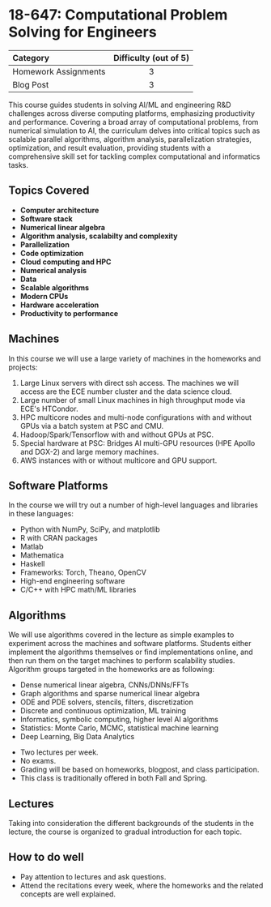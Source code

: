 # 18-647: Computational Problem Solving for Engineers

| Category | Difficulty (out of 5) |
|:--       | :-:        |
| Homework Assignments     | 3          |
| Blog Post    | 3          |

This course guides students in solving AI/ML and engineering R&D challenges across diverse computing platforms, emphasizing productivity and performance. Covering a broad array of computational problems, from numerical simulation to AI, the curriculum delves into critical topics such as scalable parallel algorithms, algorithm analysis, parallelization strategies, optimization, and result evaluation, providing students with a comprehensive skill set for tackling complex computational and informatics tasks.

## Topics Covered

- **Computer architecture**
- **Software stack**
- **Numerical linear algebra**
- **Algorithm analysis, scalabilty and complexity**
- **Parallelization**
- **Code optimization**
- **Cloud computing and HPC**
- **Numerical analysis**
- **Data**
- **Scalable algorithms**
- **Modern CPUs**
- **Hardware acceleration**
- **Productivity to performance**

## Machines

In this course we will use a large variety of machines in the homeworks and projects:
1. Large Linux servers with direct ssh access. The machines we will access are the ECE number cluster and the data science cloud.
2. Large number of small Linux machines in high throughput mode via ECE's HTCondor.
3. HPC multicore nodes and multi-node configurations with and without GPUs via a batch system at PSC and CMU.
4. Hadoop/Spark/Tensorflow with and without GPUs at PSC.
5. Special hardware at PSC: Bridges AI multi-GPU resources (HPE Apollo and DGX-2) and large memory machines.
6. AWS instances with or without multicore and GPU support.

## Software Platforms

In the course we will try out a number of high-level languages and libraries in these languages:
- Python with NumPy, SciPy, and matplotlib
- R with CRAN packages
- Matlab
- Mathematica
- Haskell
- Frameworks: Torch, Theano, OpenCV
- High-end engineering software
- C/C++ with HPC math/ML libraries

## Algorithms

We will use algorithms covered in the lecture as simple examples to experiment across the machines and software platforms. Students either implement the algorithms themselves or find implementations online, and then run them on the target machines to perform scalability studies. Algorithm groups targeted in the homeworks are as following:
- Dense numerical linear algebra, CNNs/DNNs/FFTs
- Graph algorithms and sparse numerical linear algebra
- ODE and PDE solvers, stencils, filters, discretization
- Discrete and continuous optimization, ML training
- Informatics, symbolic computing, higher level AI algorithms
- Statistics: Monte Carlo, MCMC, statistical machine learning
- Deep Learning, Big Data Analytics

* Two lectures per week.
* No exams.
* Grading will be based on homeworks, blogpost, and class participation. 
* This class is traditionally offered in both Fall and Spring.

## Lectures

Taking into consideration the different backgrounds of the students in the lecture, the course is organized to gradual introduction for each topic.

## How to do well

- Pay attention to lectures and ask questions. 
- Attend the recitations every week, where the homeworks and the related concepts are well explained.
